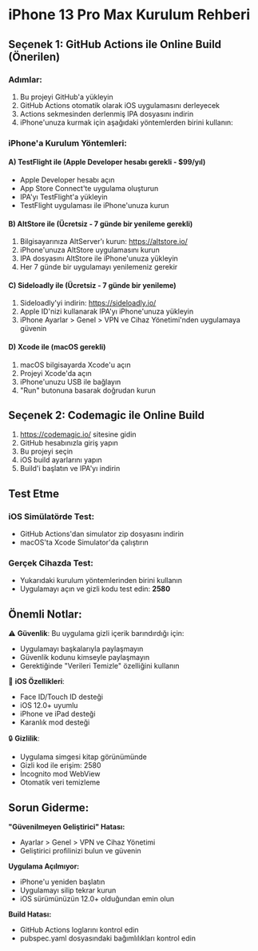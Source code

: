 # iPhone 13 Pro Max Kurulum Rehberi

## Seçenek 1: GitHub Actions ile Online Build (Önerilen)

### Adımlar:
1. Bu projeyi GitHub'a yükleyin
2. GitHub Actions otomatik olarak iOS uygulamasını derleyecek
3. Actions sekmesinden derlenmiş IPA dosyasını indirin
4. iPhone'unuza kurmak için aşağıdaki yöntemlerden birini kullanın:

### iPhone'a Kurulum Yöntemleri:

#### A) TestFlight ile (Apple Developer hesabı gerekli - $99/yıl)
- Apple Developer hesabı açın
- App Store Connect'te uygulama oluşturun
- IPA'yı TestFlight'a yükleyin
- TestFlight uygulaması ile iPhone'unuza kurun

#### B) AltStore ile (Ücretsiz - 7 günde bir yenileme gerekli)
1. Bilgisayarınıza AltServer'ı kurun: https://altstore.io/
2. iPhone'unuza AltStore uygulamasını kurun
3. IPA dosyasını AltStore ile iPhone'unuza yükleyin
4. Her 7 günde bir uygulamayı yenilemeniz gerekir

#### C) Sideloadly ile (Ücretsiz - 7 günde bir yenileme)
1. Sideloadly'yi indirin: https://sideloadly.io/
2. Apple ID'nizi kullanarak IPA'yı iPhone'unuza yükleyin
3. iPhone Ayarlar > Genel > VPN ve Cihaz Yönetimi'nden uygulamaya güvenin

#### D) Xcode ile (macOS gerekli)
1. macOS bilgisayarda Xcode'u açın
2. Projeyi Xcode'da açın
3. iPhone'unuzu USB ile bağlayın
4. "Run" butonuna basarak doğrudan kurun

## Seçenek 2: Codemagic ile Online Build

1. https://codemagic.io/ sitesine gidin
2. GitHub hesabınızla giriş yapın
3. Bu projeyi seçin
4. iOS build ayarlarını yapın
5. Build'i başlatın ve IPA'yı indirin

## Test Etme

### iOS Simülatörde Test:
- GitHub Actions'dan simulator zip dosyasını indirin
- macOS'ta Xcode Simulator'da çalıştırın

### Gerçek Cihazda Test:
- Yukarıdaki kurulum yöntemlerinden birini kullanın
- Uygulamayı açın ve gizli kodu test edin: **2580**

## Önemli Notlar:

⚠️ **Güvenlik**: Bu uygulama gizli içerik barındırdığı için:
- Uygulamayı başkalarıyla paylaşmayın
- Güvenlik kodunu kimseyle paylaşmayın
- Gerektiğinde "Verileri Temizle" özelliğini kullanın

📱 **iOS Özellikleri**:
- Face ID/Touch ID desteği
- iOS 12.0+ uyumlu
- iPhone ve iPad desteği
- Karanlık mod desteği

🔒 **Gizlilik**:
- Uygulama simgesi kitap görünümünde
- Gizli kod ile erişim: 2580
- İncognito mod WebView
- Otomatik veri temizleme

## Sorun Giderme:

**"Güvenilmeyen Geliştirici" Hatası:**
- Ayarlar > Genel > VPN ve Cihaz Yönetimi
- Geliştirici profilinizi bulun ve güvenin

**Uygulama Açılmıyor:**
- iPhone'u yeniden başlatın
- Uygulamayı silip tekrar kurun
- iOS sürümünüzün 12.0+ olduğundan emin olun

**Build Hatası:**
- GitHub Actions loglarını kontrol edin
- pubspec.yaml dosyasındaki bağımlılıkları kontrol edin